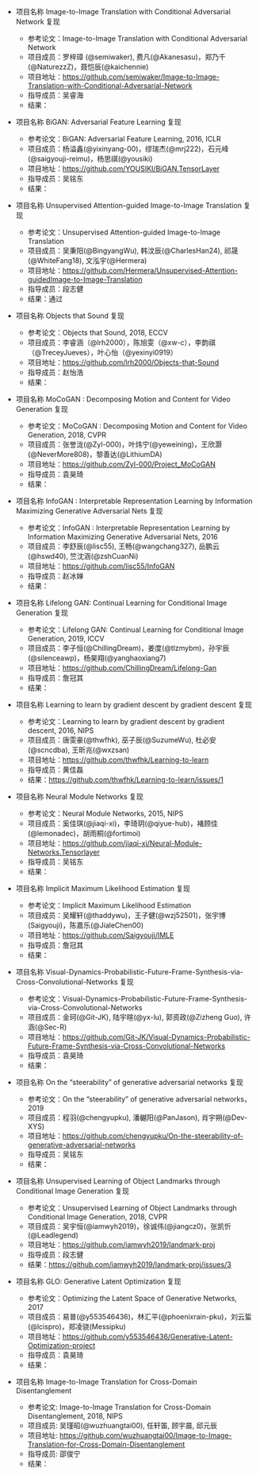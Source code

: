 - 项目名称 Image-to-Image Translation with Conditional Adversarial Network 复现
  - 参考论文：Image-to-Image Translation with Conditional Adversarial Network
  - 项目成员：罗梓璋 (@semiwaker), 费凡(@Akanesasu)，郑乃千(@NaturezzZ)，聂恺辰(@kaichennie) 
  - 项目地址：https://github.com/semiwaker/Image-to-Image-Translation-with-Conditional-Adversarial-Network
  - 指导成员：吴睿海
  - 结果：
   
- 项目名称 BiGAN: Adversarial Feature Learning 复现
  - 参考论文：BiGAN: Adversarial Feature Learning, 2016, ICLR
  - 项目成员：杨溢鑫(@yixinyang-00)，缪瑞杰(@mrj222)，石元峰(@saigyouji-reimu)，杨思祺(@yousiki)
  - 项目地址：https://github.com/YOUSIKI/BiGAN.TensorLayer
  - 指导成员：吴铭东
  - 结果：
  
- 项目名称 Unsupervised Attention-guided Image-to-Image Translation 复现
  - 参考论文：Unsupervised Attention-guided Image-to-Image Translation
  - 项目成员：吴秉阳(@BingyangWu), 韩汶辰(@CharlesHan24), 祁晟(@WhiteFang18), 文泓宇(@Hermera)
  - 项目地址：https://github.com/Hermera/Unsupervised-Attention-guidedImage-to-Image-Translation
  - 指导成员：段志健
  - 结果：通过
  
- 项目名称 Objects that Sound 复现
  - 参考论文：Objects that Sound, 2018, ECCV
  - 项目成员：李睿涵（@lrh2000），陈旭雯（@xw-c），李韵祺（@TreceyJueves），叶心怡（@yexinyi0919）
  - 项目地址：https://github.com/lrh2000/Objects-that-Sound
  - 指导成员：赵怡浩
  - 结果：
  
- 项目名称 MoCoGAN : Decomposing Motion and Content for Video Generation 复现
  - 参考论文：MoCoGAN : Decomposing Motion and Content for Video Generation, 2018, CVPR
  - 项目成员：张誉泷(@Zyl-000)，叶炜宁(@yeweining)，王欣灏(@NeverMore808)，黎善达(@LithiumDA)
  - 项目地址：https://github.com/Zyl-000/Project_MoCoGAN
  - 指导成员：袁昊琦
  - 结果：
 
- 项目名称 InfoGAN : Interpretable Representation Learning by Information Maximizing Generative Adversarial Nets 复现
  - 参考论文：InfoGAN : Interpretable Representation Learning by Information Maximizing Generative Adversarial Nets, 2016
  - 项目成员：李舒辰(@lisc55), 王畅(@wangchang327), 岳鹏云(@hswd40), 竺沈涵(@zshCuanNi)
  - 项目地址：https://github.com/lisc55/InfoGAN
  - 指导成员：赵冰婵
  - 结果：
  
- 项目名称 Lifelong GAN: Continual Learning for Conditional Image Generation 复现
  - 参考论文：Lifelong GAN: Continual Learning for Conditional Image Generation, 2019, ICCV
  - 项目成员：李子恒(@ChillingDream)，姜度(@tlzmybm)，孙宇辰(@silenceawp)，杨昊翔(@yanghaoxiang7)
  - 项目地址：https://github.com/ChillingDream/Lifelong-Gan
  - 指导成员：詹冠其
  - 结果：
  
- 项目名称 Learning to learn by gradient descent by gradient descent 复现
  - 参考论文：Learning to learn by gradient descent by gradient descent, 2016, NIPS
  - 项目成员：唐雯豪(@thwfhk), 巫子辰(@SuzumeWu), 杜必安(@scncdba), 王昕兆(@wxzsan)
  - 项目地址：https://github.com/thwfhk/Learning-to-learn
  - 指导成员：黄佳磊
  - 结果：https://github.com/thwfhk/Learning-to-learn/issues/1
  
- 项目名称 Neural Module Networks 复现
  - 参考论文：Neural Module Networks, 2015, NIPS
  - 项目成员：奚佳琪(@jiaqi-xi)，李琦玥(@qiyue-hub)，褚顾佳(@lemonadec)，胡雨桐(@fortimoi)
  - 项目地址：https://github.com/jiaqi-xi/Neural-Module-Networks.Tensorlayer
  - 指导成员：吴铭东
  - 结果：
  
- 项目名称 Implicit Maximum Likelihood Estimation 复现
  - 参考论文：Implicit Maximum Likelihood Estimation
  - 项目成员：吴耀轩(@thaddywu)，王子健(@wzj52501)，张宇博(Saigyouji)，陈嘉乐(@JialeChen00)
  - 项目地址：https://github.com/Saigyouji/IMLE
  - 指导成员：詹冠其
  - 结果：
  
- 项目名称 Visual-Dynamics-Probabilistic-Future-Frame-Synthesis-via-Cross-Convolutional-Networks 复现
  - 参考论文：Visual-Dynamics-Probabilistic-Future-Frame-Synthesis-via-Cross-Convolutional-Networks
  - 项目成员：金珂(@Git-JK), 陆宇暄(@yx-lu), 郭资政(@Zizheng Guo), 许涵(@Sec-R)
  - 项目地址：https://github.com/Git-JK/Visual-Dynamics-Probabilistic-Future-Frame-Synthesis-via-Cross-Convolutional-Networks
  - 指导成员：袁昊琦
  - 结果：
  
- 项目名称 On the “steerability” of generative adversarial networks 复现
  - 参考论文：On the “steerability” of generative adversarial networks， 2019
  - 项目成员：程羽(@chengyupku), 潘樾阳(@PanJason), 肖宇朔(@Dev-XYS)
  - 项目地址：https://github.com/chengyupku/On-the-steerability-of-generative-adversarial-networks
  - 指导成员：吴铭东
  - 结果：
  
- 项目名称 Unsupervised Learning of Object Landmarks through Conditional Image Generation 复现
  - 参考论文：Unsupervised Learning of Object Landmarks through Conditional Image Generation, 2018, CVPR
  - 项目成员：吴宇恒(@iamwyh2019)，徐诚伟(@jiangcz0)，张凯忻(@Leadlegend)
  - 项目地址：https://github.com/iamwyh2019/landmark-proj
  - 指导成员：段志健
  - 结果：https://github.com/iamwyh2019/landmark-proj/issues/3
  
- 项目名称 GLO: Generative Latent Optimization 复现
  - 参考论文：Optimizing the Latent Space of Generative Networks, 2017
  - 项目成员：易普(@y553546436)，林汇平(@phoenixrain-pku)，刘云蜇(@lcispro)，郑凌骁(Messipku)
  - 项目地址：https://github.com/y553546436/Generative-Latent-Optimization-project
  - 指导成员：袁昊琦
  - 结果：
  
- 项目名称 Image-to-Image Translation for Cross-Domain Disentanglement
  - 参考论文: Image-to-Image Translation for Cross-Domain Disentanglement, 2018, NIPS
  - 项目成员: 吴瑾昭(@wuzhuangtai00), 任轩笛, 顾宇晨, 邱元辰
  - 项目地址: https://github.com/wuzhuangtai00/Image-to-Image-Translation-for-Cross-Domain-Disentanglement
  - 指导成员: 邵俊宁
  - 结果：

